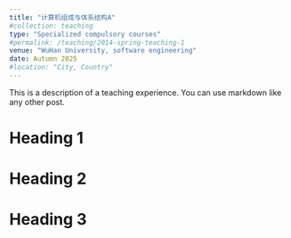 ```yaml
---
title: "计算机组成与体系结构A"
#collection: teaching
type: "Specialized compulsory courses"
#permalink: /teaching/2014-spring-teaching-1
venue: "WuHan University, software engineering"
date: Autumn 2025
#location: "City, Country"
---
```


This is a description of a teaching experience. You can use markdown like any other post.

Heading 1
======

Heading 2
======

Heading 3
======
